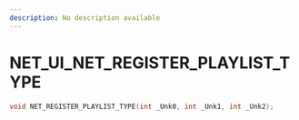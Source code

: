 ```yaml
---
description: No description available 
---
```


# NET_UI\_NET_REGISTER_PLAYLIST_TYPE

```cpp
void NET_REGISTER_PLAYLIST_TYPE(int _Unk0, int _Unk1, int _Unk2);
```